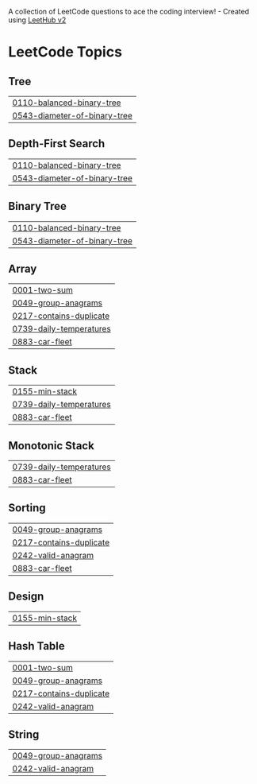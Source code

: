 A collection of LeetCode questions to ace the coding interview! - Created using [LeetHub v2](https://github.com/arunbhardwaj/LeetHub-2.0)
<!---LeetCode Topics Start-->
# LeetCode Topics
## Tree
|  |
| ------- |
| [0110-balanced-binary-tree](https://github.com/kobums/algorithm2/tree/master/0110-balanced-binary-tree) |
| [0543-diameter-of-binary-tree](https://github.com/kobums/algorithm2/tree/master/0543-diameter-of-binary-tree) |
## Depth-First Search
|  |
| ------- |
| [0110-balanced-binary-tree](https://github.com/kobums/algorithm2/tree/master/0110-balanced-binary-tree) |
| [0543-diameter-of-binary-tree](https://github.com/kobums/algorithm2/tree/master/0543-diameter-of-binary-tree) |
## Binary Tree
|  |
| ------- |
| [0110-balanced-binary-tree](https://github.com/kobums/algorithm2/tree/master/0110-balanced-binary-tree) |
| [0543-diameter-of-binary-tree](https://github.com/kobums/algorithm2/tree/master/0543-diameter-of-binary-tree) |
## Array
|  |
| ------- |
| [0001-two-sum](https://github.com/kobums/algorithm2/tree/master/0001-two-sum) |
| [0049-group-anagrams](https://github.com/kobums/algorithm2/tree/master/0049-group-anagrams) |
| [0217-contains-duplicate](https://github.com/kobums/algorithm2/tree/master/0217-contains-duplicate) |
| [0739-daily-temperatures](https://github.com/kobums/algorithm2/tree/master/0739-daily-temperatures) |
| [0883-car-fleet](https://github.com/kobums/algorithm2/tree/master/0883-car-fleet) |
## Stack
|  |
| ------- |
| [0155-min-stack](https://github.com/kobums/algorithm2/tree/master/0155-min-stack) |
| [0739-daily-temperatures](https://github.com/kobums/algorithm2/tree/master/0739-daily-temperatures) |
| [0883-car-fleet](https://github.com/kobums/algorithm2/tree/master/0883-car-fleet) |
## Monotonic Stack
|  |
| ------- |
| [0739-daily-temperatures](https://github.com/kobums/algorithm2/tree/master/0739-daily-temperatures) |
| [0883-car-fleet](https://github.com/kobums/algorithm2/tree/master/0883-car-fleet) |
## Sorting
|  |
| ------- |
| [0049-group-anagrams](https://github.com/kobums/algorithm2/tree/master/0049-group-anagrams) |
| [0217-contains-duplicate](https://github.com/kobums/algorithm2/tree/master/0217-contains-duplicate) |
| [0242-valid-anagram](https://github.com/kobums/algorithm2/tree/master/0242-valid-anagram) |
| [0883-car-fleet](https://github.com/kobums/algorithm2/tree/master/0883-car-fleet) |
## Design
|  |
| ------- |
| [0155-min-stack](https://github.com/kobums/algorithm2/tree/master/0155-min-stack) |
## Hash Table
|  |
| ------- |
| [0001-two-sum](https://github.com/kobums/algorithm2/tree/master/0001-two-sum) |
| [0049-group-anagrams](https://github.com/kobums/algorithm2/tree/master/0049-group-anagrams) |
| [0217-contains-duplicate](https://github.com/kobums/algorithm2/tree/master/0217-contains-duplicate) |
| [0242-valid-anagram](https://github.com/kobums/algorithm2/tree/master/0242-valid-anagram) |
## String
|  |
| ------- |
| [0049-group-anagrams](https://github.com/kobums/algorithm2/tree/master/0049-group-anagrams) |
| [0242-valid-anagram](https://github.com/kobums/algorithm2/tree/master/0242-valid-anagram) |
<!---LeetCode Topics End-->